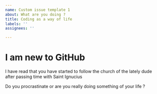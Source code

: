 ```yaml
---
name: Custom issue template 1
about: What are you doing ?
title: Coding as a way of life
labels: ''
assignees: ''

---
```


# I am new to GitHub

I have read that you have started to follow the church of the lately dude after passing time with Saint Ignucius

Do you procrastinate or are you really doing something of your life ?
